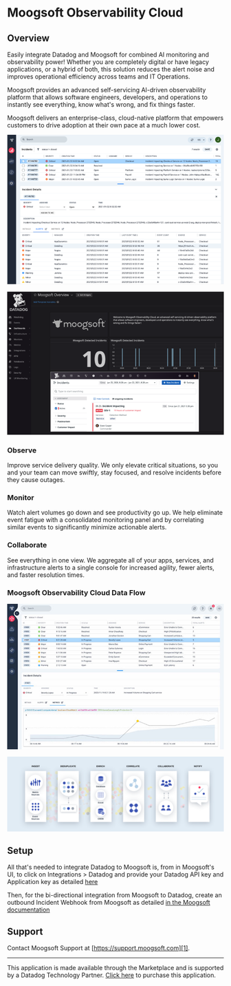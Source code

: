 # Moogsoft Observability Cloud

## Overview

Easily integrate Datadog and Moogsoft for combined AI monitoring and observability power!  Whether you are completely digital or have legacy applications, or a hybrid of both, this solution reduces the alert noise and improves operational efficiency across teams and IT Operations.

Moogsoft provides an advanced self-servicing AI-driven observability platform that allows software engineers, developers, and operations to instantly see everything, know what's wrong, and fix things faster.

Moogsoft delivers an enterprise-class, cloud-native platform that empowers customers to drive adoption at their own pace at a much lower cost.

![Moogsoft Correlation](images/moogsoft.correlation.png)

![Moogsoft Dashboard](images/moogsoft.dashboard.png)

### Observe

Improve service delivery quality. We only elevate critical situations, so you and your team can move swiftly, stay focused, and resolve incidents before they cause outages.

### Monitor

Watch alert volumes go down and see productivity go up. We help eliminate event fatigue with a consolidated monitoring panel and by correlating similar events to significantly minimize actionable alerts.

### Collaborate

See everything in one view. We aggregate all of your apps, services, and infrastructure alerts to a single console for increased agility, fewer alerts, and faster resolution times.

### Moogsoft Observability Cloud Data Flow

![Moogsoft Correlation](images/moogsoft.main.jpg)

![Moogsoft Main](images/moogsoft.flow.png)

## Setup

All that's needed to integrate Datadog to Moogsoft is, from in Moogsoft's UI, to click on Integrations > Datadog and provide your Datadog API key and Application key as detailed [here](https://docs.moogsoft.com/en/datadog-integration-mcp.html)

Then, for the bi-directional integration from Moogsoft to Datadog, create an outbound Incident Webhook from Moogsoft as detailed [in the Moogsoft documentation](https://docs.moogsoft.com/en/send-incidents-to-datadog.html)



## Support
Contact Moogsoft Support at [https://support.moogsoft.com][1].

---
This application is made available through the Marketplace and is supported by a Datadog Technology Partner. [Click here][2] to purchase this application.

[1]: https://support.moogsoft.com
[2]: https://app.datadoghq.com/marketplace/app/moogsoft/pricing

